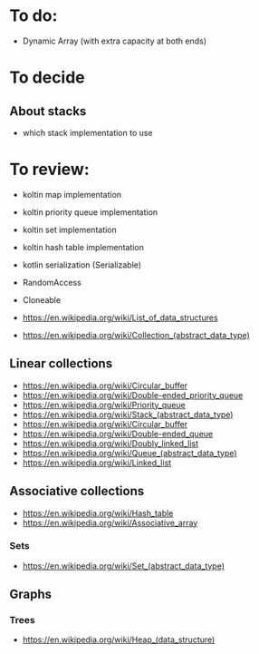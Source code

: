 # To do:

- Dynamic Array (with extra capacity at both ends)

# To decide

## About stacks

- which stack implementation to use

# To review:

- koltin map implementation
- koltin priority queue implementation
- koltin set implementation
- koltin hash table implementation

- kotlin serialization (Serializable)
- RandomAccess
- Cloneable

- https://en.wikipedia.org/wiki/List_of_data_structures
- https://en.wikipedia.org/wiki/Collection_(abstract_data_type)

## Linear collections

- https://en.wikipedia.org/wiki/Circular_buffer
- https://en.wikipedia.org/wiki/Double-ended_priority_queue
- https://en.wikipedia.org/wiki/Priority_queue
- https://en.wikipedia.org/wiki/Stack_(abstract_data_type)
- https://en.wikipedia.org/wiki/Circular_buffer
- https://en.wikipedia.org/wiki/Double-ended_queue
- https://en.wikipedia.org/wiki/Doubly_linked_list
- https://en.wikipedia.org/wiki/Queue_(abstract_data_type)
- https://en.wikipedia.org/wiki/Linked_list

## Associative collections

- https://en.wikipedia.org/wiki/Hash_table
- https://en.wikipedia.org/wiki/Associative_array

### Sets

- https://en.wikipedia.org/wiki/Set_(abstract_data_type)

## Graphs

### Trees

- https://en.wikipedia.org/wiki/Heap_(data_structure)